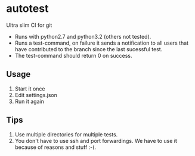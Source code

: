 autotest
========

Ultra slim CI for git

* Runs with python2.7 and python3.2 (others not tested).
* Runs a test-command, on failure it sends a notification to all users that have
  contributed to the branch since the last sucessful test.
* The test-command should return 0 on success.

Usage
-----

1. Start it once
2. Edit settings.json
3. Run it again

Tips
----

1. Use multiple directories for multiple tests.
2. You don't have to use ssh and port forwardings. We have to use it because of
   reasons and stuff :-(.
